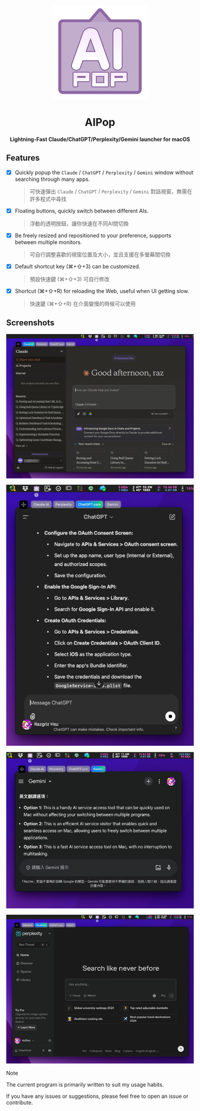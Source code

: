 <p align="center">
	<p align="center">
		<img src="AIPop/Assets.xcassets/AppIcon.appiconset/icon_256x256.png" width="256" height="256" alt="intro screen" />
	</p>
	<h1 align="center">AIPop</h1>
	<h4 align="center">Lightning-Fast Claude/ChatGPT/Perplexity/Gemini launcher for macOS</h4>
</p>



## Features

- [x] Quickly popup the `Claude` / `ChatGPT` / `Perplexity` / `Gemini` window without searching through many apps.
    > 可快速彈出 `Claude` / `ChatGPT` / `Perplexity` / `Gemini` 對話視窗，無需在許多程式中尋找

- [x] Floating buttons, quickly switch between different AIs.
    > 浮動的透明按鈕，讓你快速在不同AI間切換

- [x] Be freely resized and repositioned to your preference, supports between multiple monitors.
    > 可自行調整喜歡的視窗位置及大小，並且支援在多螢幕間切換

- [x] Default shortcut key (⌘+⇧+3) can be customized.
	> 預設快速鍵 (⌘+⇧+3) 可自行修改

- [x] Shortcut (⌘+⇧+R) for reloading the Web, useful when UI getting slow.
    > 快速鍵 (⌘+⇧+R) 在介面變慢的時候可以使用



## Screenshots
<p align="center"><img src="intro.cl.jpg" alt="claude.ai" /></p>

<p align="center"><img src="intro.ch.jpg" alt="ChatGPT" /></p>

<p align="center"><img src="intro.ge.jpg" alt="Gemini" /></p>

<p align="center"><img src="intro.pe.jpg" alt="Perplexity" /></p>

> [!NOTE]
>
> The current program is primarily written to suit my usage habits.
> 
> If you have any issues or suggestions, please feel free to open an issue or contribute.
